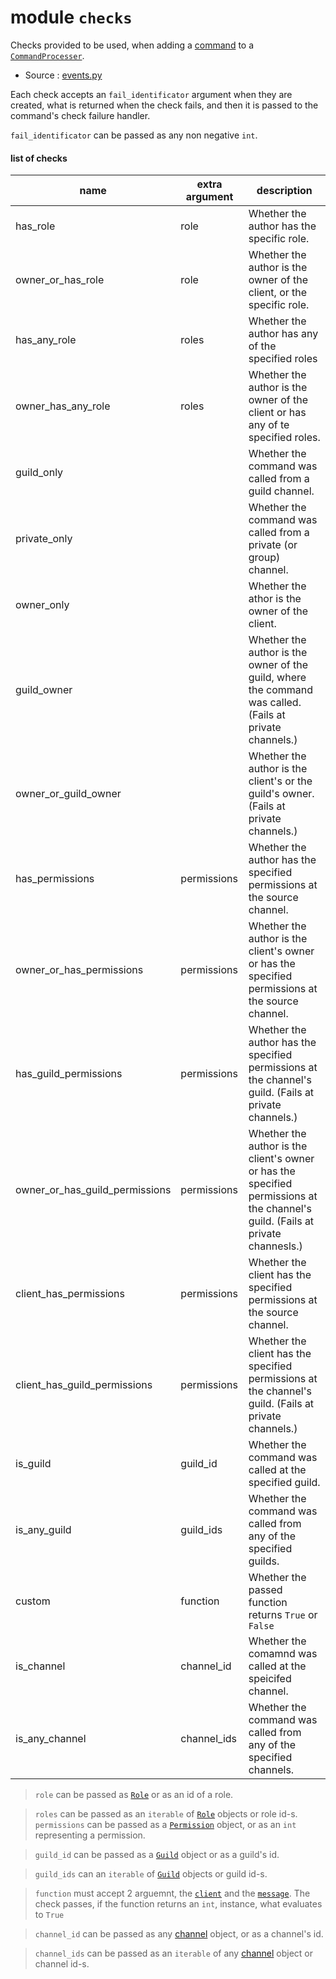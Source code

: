 # module `checks`

Checks provided to be used, when adding a [command](Command.md) to a
[`CommandProcesser`](CommandProcesser.md).

- Source : [events.py](https://github.com/HuyaneMatsu/hata/blob/master/hata/events.py)

Each check accepts an `fail_identificator` argument when they are created,
what is returned when the check fails, and then it is passed to the command's
check failure handler.

`fail_identificator` can be passed as any non negative `int`.

#### list of checks

| name                              | extra argument        | description                                                                                                                       |
|-----------------------------------|-----------------------|-----------------------------------------------------------------------------------------------------------------------------------|
| has_role                          | role                  | Whether the author has the specific role.                                                                                         |
| owner_or_has_role                 | role                  | Whether the author is the owner of the client, or the specific role.                                                              |
| has_any_role                      | roles                 | Whether the author has any of the specified roles                                                                                 |
| owner_has_any_role                | roles                 | Whether the author is the owner of the client or has any of te specified roles.                                                   |
| guild_only                        |                       | Whether the command was called from a guild channel.                                                                              |
| private_only                      |                       | Whether the command was called from a private (or group) channel.                                                                 |
| owner_only                        |                       | Whether the athor is the owner of the client.                                                                                     |
| guild_owner                       |                       | Whether the author is the owner of the guild, where the command was called. (Fails at private channels.)                          |
| owner_or_guild_owner              |                       | Whether the author is the client's or the guild's owner. (Fails at private channels.)                                             |
| has_permissions                   | permissions           | Whether the author has the specified permissions at the source channel.                                                           |
| owner_or_has_permissions          | permissions           | Whether the author is the client's owner or has the specified permissions at the source channel.                                  |
| has_guild_permissions             | permissions           | Whether the author has the specified permissions at the channel's guild. (Fails at private channels.)                             |
| owner_or_has_guild_permissions    | permissions           | Whether the author is the client's owner or has the specified permissions at the channel's guild. (Fails at private channesls.)   |
| client_has_permissions            | permissions           | Whether the client has the specified permissions at the source channel.                                                           |
| client_has_guild_permissions      | permissions           | Whether the client has the specified permissions at the channel's guild. (Fails at private channels.)                             |
| is_guild                          | guild_id              | Whether the command was called at the specified guild.                                                                            |
| is_any_guild                      | guild_ids             | Whether the command was called from any of the specified guilds.                                                                  |
| custom                            | function              | Whether the passed function returns `True` or `False`                                                                             |
| is_channel                        | channel_id            | Whether the comamnd was called at the speicifed channel.                                                                          |
| is_any_channel                    | channel_ids           | Whether the command was called from any of the specified channels.                                                                |

> `role` can be passed as [`Role`](Role.md) or as an id of a role.

> `roles` can be passed as an `iterable` of [`Role`](Role.md) objects or role
> id-s.
> `permissions` can be passed as a [`Permission`](Permission.md) object, or as
> an `int` representing a permission.

> `guild_id` can be passed as a [`Guild`](Guild.md) object or as a guild's id.

> `guild_ids` can an `iterable` of [`Guild`](Guild.md) objects or guild id-s.

> `function` must accept 2 arguemnt, the [`client`](Client.md) and the
> [`message`](Message.md). The check passes, if the function returns an `int`,
> instance, what evaluates to `True`

> `channel_id` can be passed as any [channel](CHANNEL_TYPES.md) object,
> or as a channel's id.

> `channel_ids` can be passed as an `iterable` of any
> [channel](CHANNEL_TYPES.md) object or channel id-s.
